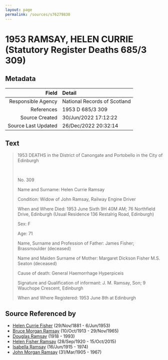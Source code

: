 ```yaml
---
layout: page
permalink: /sources/s76279830
---
```


# 1953 RAMSAY, HELEN CURRIE (Statutory Register Deaths 685/3 309)

## Metadata

Field | Detail
---:|:---
Responsible Agency | National Records of Scotland
References | 1953 D 685/3 309
Source Created | 30/Jun/2022 17:12:22
Source Last Updated | 26/Dec/2022 20:32:14

## Text

> 1953 DEATHS in the District of Canongate and Portobello in the City of Edinburgh
>
> <br/>
>
> No. 309
>
> Name and Surname: Helen Currie Ramsay
>
> Condition: Widow of John Ramsay, Railway Engine Driver
>
> When and Where Died: 1953 June Sixth 9H 40M AM; 76 Northfield Drive, Edinburgh (Usual Residence 136 Restalrig Road, Edinburgh)
>
> Sex: F
>
> Age: 71
>
> Name, Surname and Profession of Father: James Fisher; Brassmoulder (deceased)
>
> Name and Maiden Surname of Mother: Margaret Dickson Fisher M.S. Seaton (deceased)
>
> Cause of death: General Haemorrhage Hyperpiceis
>
> Signature and Qualification of informant: J. M. Ramsay, Son; 9 Wauchope Crescent, Edinburgh
>
> When and Where Registered: 1953 June 8th at Edinburgh
>

## Source Referenced by

* [Helen Currie Fisher](../people/@18426904@-helen-currie-fisher-b1881-11-29-d1953-6-6.md) (29/Nov/1881 - 6/Jun/1953)
* [Bruce Morgan Ramsay](../people/@49046148@-bruce-morgan-ramsay-b1913-10-10-d1965-11-29.md) (10/Oct/1913 - 29/Nov/1965)
* [Douglas Ramsay](../people/@12977578@-douglas-ramsay-b1918-d1993.md) (1918 - 1993)
* [Helen Fisher Ramsay](../people/@34267190@-helen-fisher-ramsay-b1920-9-28-d2015-10-15.md) (28/Sep/1920 - 15/Oct/2015)
* [Isabella Ramsay](../people/@80504300@-isabella-ramsay-b1915-6-16-d1974.md) (16/Jun/1915 - 1974)
* [John Morgan Ramsay](../people/@55070438@-john-morgan-ramsay-b1905-3-31-d1967.md) (31/Mar/1905 - 1967)
